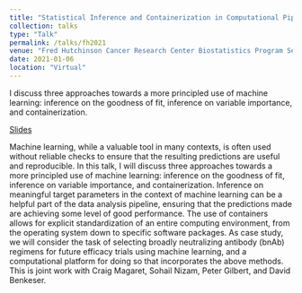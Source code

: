 ```yaml
---
title: "Statistical Inference and Containerization in Computational Pipelines"
collection: talks
type: "Talk"
permalink: /talks/fh2021
venue: "Fred Hutchinson Cancer Research Center Biostatistics Program Seminar Series"
date: 2021-01-06
location: "Virtual"
---
```


I discuss three approaches towards a more principled use of machine learning: inference on the goodness of fit, inference on variable importance, and containerization.

[Slides](https://bdwilliamson.github.io/slapnaptalk/)

Machine learning, while a valuable tool in many contexts, is often used without reliable checks to ensure that the resulting predictions are useful and reproducible. In this talk, I will discuss three approaches towards a more principled use of machine learning: inference on the goodness of fit, inference on variable importance, and containerization. Inference on meaningful target parameters in the context of machine learning can be a helpful part of the data analysis pipeline, ensuring that the predictions made are achieving some level of good performance. The use of containers allows for explicit standardization of an entire computing environment, from the operating system down to specific software packages. As case study, we will consider the task of selecting broadly neutralizing antibody (bnAb) regimens for future efficacy trials using machine learning, and a computational platform for doing so that incorporates the above methods. This is joint work with Craig Magaret, Sohail Nizam, Peter Gilbert, and David Benkeser.
